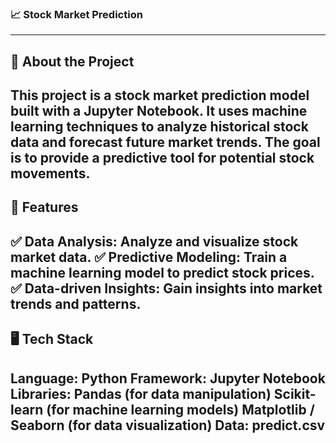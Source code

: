 ### 📈 Stock Market Prediction
---
## 🌟 About the Project
This project is a stock market prediction model built with a Jupyter Notebook. It uses machine learning techniques to analyze historical stock data and forecast future market trends. The goal is to provide a predictive tool for potential stock movements.
---
## 🎯 Features
✅ Data Analysis: Analyze and visualize stock market data.
✅ Predictive Modeling: Train a machine learning model to predict stock prices.
✅ Data-driven Insights: Gain insights into market trends and patterns.
---
## 🖥️ Tech Stack
Language: Python
Framework: Jupyter Notebook
Libraries:
Pandas (for data manipulation)
Scikit-learn (for machine learning models)
Matplotlib / Seaborn (for data visualization)
Data: predict.csv
---
